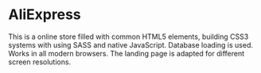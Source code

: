 # AliExpress
This is a online store filled with common HTML5 elements, building CSS3 systems with using SASS and native JavaScript. Database loading is used. Works in all modern browsers. The landing page is adapted for different screen resolutions.

